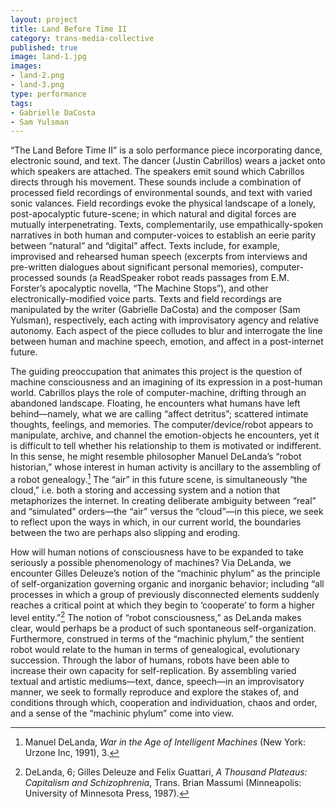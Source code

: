 ```yaml
---
layout: project
title: Land Before Time II
category: trans-media-collective
published: true
image: land-1.jpg
images: 
- land-2.png
- land-3.png
type: performance
tags:
- Gabrielle DaCosta
- Sam Yulsman
---
```



“The Land Before Time II” is a solo performance piece incorporating dance,
electronic sound, and text. The dancer (Justin Cabrillos) wears a jacket onto
which speakers are attached. The speakers emit sound which Cabrillos directs
through his movement. These sounds include a combination of processed field
recordings of environmental sounds, and text with varied sonic valances. Field
recordings evoke the physical landscape of a lonely, post-apocalyptic
future-scene; in which natural and digital forces are mutually
interpenetrating. Texts, complementarily, use empathically-spoken narratives
in both human and computer-voices to establish an eerie parity between
“natural” and “digital” affect. Texts include, for example, improvised and
rehearsed human speech (excerpts from interviews and pre-written dialogues
about significant personal memories), computer-processed sounds (a ReadSpeaker
robot reads passages from E.M. Forster’s apocalyptic novella, “The Machine
Stops”), and other electronically-modified voice parts. Texts and field
recordings are manipulated by the writer (Gabrielle DaCosta) and the composer
(Sam Yulsman), respectively, each acting with improvisatory agency and
relative autonomy. Each aspect of the piece colludes to blur and interrogate
the line between human and machine speech, emotion, and affect in a
post-internet future.
 
The guiding preoccupation that animates this project is the question of
machine consciousness and an imagining of its expression in a post-human
world. Cabrillos plays the role of computer-machine, drifting through an
abandoned landscape. Floating, he encounters what humans have left
behind—namely, what we are calling “affect detritus”; scattered intimate
thoughts, feelings, and memories. The computer/device/robot appears to
manipulate, archive, and channel the emotion-objects he encounters, yet it is
difficult to tell whether his relationship to them is motivated or
indifferent. In this sense, he might resemble philosopher Manuel DeLanda’s
“robot historian,” whose interest in human activity is ancillary to the
assembling of a robot genealogy.[^1] The “air” in this future scene, is
simultaneously “the cloud,” i.e. both a storing and accessing system and a
notion that metaphorizes the internet. In creating deliberate ambiguity
between “real” and “simulated” orders—the “air” versus the “cloud”—in this
piece, we seek to reflect upon the ways in which, in our current world, the
boundaries between the two are perhaps also slipping and eroding.

How will human notions of consciousness have to be expanded to take seriously
a possible phenomenology of machines? Via DeLanda, we encounter Gilles
Deleuze’s notion of the “machinic phylum” as the principle of
self-organization governing organic and inorganic behavior; including “all
processes in which a group of previously disconnected elements suddenly
reaches a critical point at which they begin to ‘cooperate’ to form a higher
level entity.”[^2]  The notion of “robot consciousness,” as DeLanda makes clear,
would perhaps be a product of such spontaneous self-organization. Furthermore,
construed in terms of the “machinic phylum,” the sentient robot would relate
to the human in terms of genealogical, evolutionary succession. Through the
labor of humans, robots have been able to increase their own capacity for
self-replication. By assembling varied textual and artistic mediums—text,
dance, speech—in an improvisatory manner, we seek to formally reproduce and
explore the stakes of, and conditions through which, cooperation and
individuation, chaos and order, and a sense of the “machinic phylum” come into
view.

[^1]:  Manuel DeLanda, *War in the Age of Intelligent Machines* (New York: Urzone Inc, 1991), 3.

[^2]: DeLanda, 6; Gilles Deleuze and Felix Guattari, *A Thousand Plateaus: Capitalism and Schizophrenia*, Trans. Brian Massumi (Minneapolis: University of Minnesota Press, 1987).










